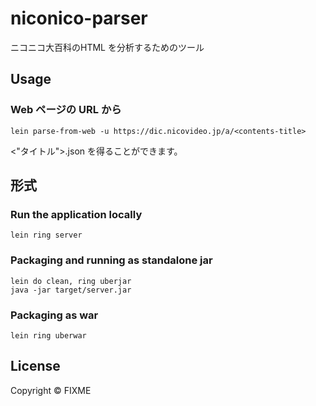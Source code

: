 # niconico-parser
ニコニコ大百科のHTML を分析するためのツール


## Usage
### Web ページの URL から
```
lein parse-from-web -u https://dic.nicovideo.jp/a/<contents-title>
```

<"タイトル">.json を得ることができます。
## 形式


### Run the application locally

`lein ring server`

### Packaging and running as standalone jar

```
lein do clean, ring uberjar
java -jar target/server.jar
```

### Packaging as war

`lein ring uberwar`

## License

Copyright ©  FIXME
